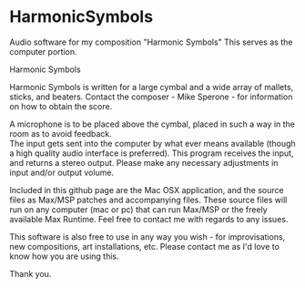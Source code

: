 # HarmonicSymbols
Audio software for my composition "Harmonic Symbols"
This serves as the computer portion.

Harmonic Symbols

Harmonic Symbols is written for a large cymbal and a wide array of mallets, sticks, and beaters.
Contact the composer - Mike Sperone - for information on how to obtain the score.

A microphone is to be placed above the cymbal, placed in such a way in the room as to avoid feedback.  
The input gets sent into the computer by what ever means available (though a high quality audio interface is preferred).  This program receives the input, and returns a stereo output.  Please make any necessary adjustments in input and/or output volume.

Included in this github page are the Mac OSX application, and the source files as Max/MSP patches and accompanying files.  These source files will run on any computer (mac or pc) that can run Max/MSP or the freely available Max Runtime.  Feel free to contact me with regards to any issues.

This software is also free to use in any way you wish - for improvisations, new compositions, art installations, etc.  Please contact me as I'd love to know how you are using this.

Thank you.
